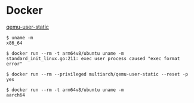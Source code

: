 # Docker

[qemu-user-static](https://github.com/multiarch/qemu-user-static)
```
$ uname -m
x86_64

$ docker run --rm -t arm64v8/ubuntu uname -m
standard_init_linux.go:211: exec user process caused "exec format error"

$ docker run --rm --privileged multiarch/qemu-user-static --reset -p yes

$ docker run --rm -t arm64v8/ubuntu uname -m
aarch64
```
